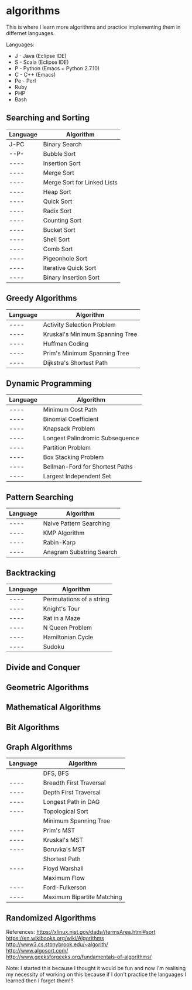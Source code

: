 # algorithms

This is where I learn more algorithms and practice implementing them in differnet languages. 

Languages: 
* J - Java (Eclipse IDE)
* S - Scala (Eclipse IDE)
* P - Python (Emacs + Python 2.7.10)
* C - C++ (Emacs)
* Pe - Perl
* Ruby
* PHP
* Bash

## Searching and Sorting

| Language | Algorithm |
|:-------- | --------- |
| J-PC | Binary Search | 
| --P- | Bubble Sort | 
| ---- | Insertion Sort | 
| ---- | Merge Sort | 
| ---- | Merge Sort for Linked Lists | 
| ---- | Heap Sort |
| ---- | Quick Sort |
| ---- | Radix Sort |
| ---- | Counting Sort |
| ---- | Bucket Sort |
| ---- | Shell Sort |
| ---- | Comb Sort |
| ---- | Pigeonhole Sort |
| ---- | Iterative Quick Sort | 
| ---- | Binary Insertion Sort | 

## Greedy Algorithms

| Language | Algorithm | 
|:-------- | --------- | 
| ---- | Activity Selection Problem |
| ---- | Kruskal's Minimum Spanning Tree |
| ---- | Huffman Coding | 
| ---- | Prim's Minimum Spanning Tree |
| ---- | Dijkstra's Shortest Path |

## Dynamic Programming

| Language | Algorithm | 
|:-------- | --------- | 
| ---- | Minimum Cost Path |
| ---- | Binomial Coefficient | 
| ---- | Knapsack Problem |
| ---- | Longest Palindromic Subsequence | 
| ---- | Partition Problem | 
| ---- | Box Stacking Problem | 
| ---- | Bellman-Ford for Shortest Paths | 
| ---- | Largest Independent Set | 

## Pattern Searching

| Language | Algorithm | 
|:-------- | --------- |
| ---- | Naive Pattern Searching | 
| ---- | KMP Algorithm | 
| ---- | Rabin-Karp | 
| ---- | Anagram Substring Search | 

## Backtracking

| Language | Algorithm | 
|:-------- | --------- | 
| ---- | Permutations of a string | 
| ---- | Knight's Tour | 
| ---- | Rat in a Maze | 
| ---- | N Queen Problem | 
| ---- | Hamiltonian Cycle | 
| ---- | Sudoku | 

## Divide and Conquer

## Geometric Algorithms

## Mathematical Algorithms

## Bit Algorithms

## Graph Algorithms

| Language | Algorithm | 
|:-------- | --------- | 
| | DFS, BFS | 
| ---- | Breadth First Traversal | 
| ---- | Depth First Traversal | 
| ---- | Longest Path in DAG | 
| ---- | Topological Sort | 
| | Minimum Spanning Tree | 
| ---- | Prim's MST | 
| ---- | Kruskal's MST | 
| ---- | Boruvka's MST | 
| | Shortest Path | 
| ---- | Floyd Warshall | 
| | Maximum Flow | 
| ---- | Ford-Fulkerson | 
| ---- | Maximum Bipartite Matching | 

## Randomized Algorithms

References: 
https://xlinux.nist.gov/dads//termsArea.html#sort  
https://en.wikibooks.org/wiki/Algorithms  
http://www3.cs.stonybrook.edu/~algorith/  
http://www.algosort.com/  
http://www.geeksforgeeks.org/fundamentals-of-algorithms/  

Note: I started this because I thought it would be fun and now I'm realising my necessity of working on this because if I don't practice the languages I learned then I forget them!!!
